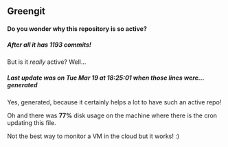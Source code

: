 ## Greengit

#### Do you wonder why this repository is so active?

##### After all it has 1193 commits!

But is it *really* active? Well...

##### Last update was on Tue Mar 19 at 18:25:01 when those lines were... generated

Yes, generated, because it certainly helps a lot to have such an active repo!

Oh and there was **77%** disk usage on the machine
where there is the cron updating this file.

Not the best way to monitor a VM in the cloud but it works! :)
